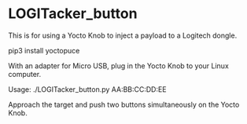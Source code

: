 # LOGITacker_button

This is for using a Yocto Knob to inject a payload to a Logitech dongle.

pip3 install yoctopuce

With an adapter for Micro USB, plug in the Yocto Knob to your Linux computer.

Usage: ./LOGITacker_button.py AA:BB:CC:DD:EE

Approach the target and push two buttons simultaneously on the Yocto Knob.
